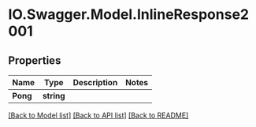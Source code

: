 # IO.Swagger.Model.InlineResponse2001
## Properties

Name | Type | Description | Notes
------------ | ------------- | ------------- | -------------
**Pong** | **string** |  | 

[[Back to Model list]](../README.md#documentation-for-models) [[Back to API list]](../README.md#documentation-for-api-endpoints) [[Back to README]](../README.md)

